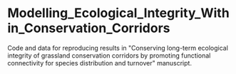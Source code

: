 # Modelling_Ecological_Integrity_Within_Conservation_Corridors
Code and data for reproducing results in "Conserving long-term ecological integrity of grassland conservation corridors by promoting functional connectivity for species distribution and turnover" manuscript. 
